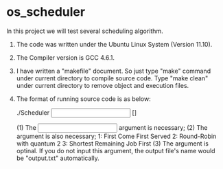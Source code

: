 os_scheduler
============

In this project we will test several scheduling algorithm.


1. The code was written under the Ubuntu Linux System (Version 11.10).
2. The Compiler version is GCC 4.6.1.
3. I have written a "makefile" document.
   So just type "make" command under current directory to compile source code.
   Type "make clean" under current directory to remove object and execution files.
4. The format of running source code is as below:

   ./Scheduler <input file name> <schedule method> [<output file name>]

   (1) The <input file name> argument is necessary;
   (2) The <schedule method> argument is also necessary;
       1: First Come First Served
       2: Round-Robin with quantum 2
       3: Shortest Remaining Job First
   (3) The <output file name> argument is optinal.
       If you do not input this argument, the output file's name would be "output.txt" automatically.
